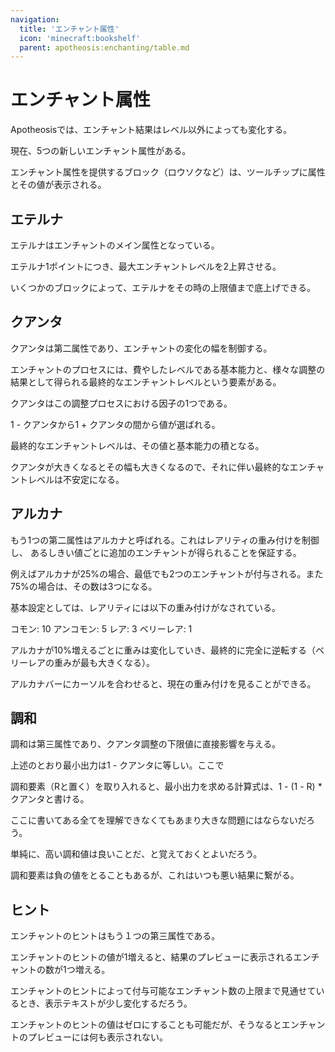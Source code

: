 ```yaml
---
navigation:
  title: 'エンチャント属性'
  icon: 'minecraft:bookshelf'
  parent: apotheosis:enchanting/table.md
---
```


# エンチャント属性

Apotheosisでは、エンチャント結果はレベル以外によっても変化する。

現在、5つの新しいエンチャント属性がある。

エンチャント属性を提供するブロック（ロウソクなど）は、ツールチップに属性とその値が表示される。

## エテルナ

<Color id="green">エテルナ</Color>はエンチャントのメイン属性となっている。

<Color id="green">エテルナ</Color>1ポイントにつき、最大エンチャントレベルを2上昇させる。

いくつかのブロックによって、<Color id="green">エテルナ</Color>をその時の上限値まで底上げできる。

<a name="quanta"></a>

## クアンタ

<Color id="red">クアンタ</Color>は第二属性であり、エンチャントの変化の幅を制御する。

エンチャントのプロセスには、費やしたレベルである<Color id="gold">基本能力</Color>と、様々な調整の結果として得られる<Color id="dark_purple">最終的なエンチャントレベル</Color>という要素がある。

<Color id="red">クアンタ</Color>はこの調整プロセスにおける因子の1つである。

<Color id="dark_red">1 - クアンタ</Color>から<Color id="blue">1 + クアンタ</Color>の間から値が選ばれる。

<Color id="dark_purple">最終的なエンチャントレベル</Color>は、その値と<Color id="gold">基本能力</Color>の積となる。

<Color id="red">クアンタ</Color>が大きくなるとその幅も大きくなるので、それに伴い<Color id="dark_purple">最終的なエンチャントレベル</Color>は不安定になる。

## アルカナ

もう1つの第二属性は<Color id="dark_purple">アルカナ</Color>と呼ばれる。これはレアリティの重み付けを制御し、 あるしきい値ごとに追加のエンチャントが得られることを保証する。

例えば<Color id="dark_purple">アルカナ</Color>が25%の場合、最低でも2つのエンチャントが付与される。また75%の場合は、その数は3つになる。

基本設定としては、レアリティには以下の重み付けがなされている。

コモン: 10
アンコモン: 5
レア: 3
ベリーレア: 1

<Color id="dark_purple">アルカナ</Color>が10%増えるごとに重みは変化していき、最終的に完全に逆転する（ベリーレアの重みが最も大きくなる）。

<Color id="dark_purple">アルカナ</Color>バーにカーソルを合わせると、現在の重み付けを見ることができる。

<a name="rectification"></a>

## 調和

<Color hex="#CCCC33">調和</Color>は第三属性であり、<Color id="red">クアンタ</Color>調整の下限値に直接影響を与える。

上述のとおり<Color id="dark_red">最小出力</Color>は<Color id="dark_red">1 - クアンタ</Color>に等しい。ここで

<Color hex="#CCCC33">調和</Color>要素（Rと置く）を取り入れると、<Color id="dark_red">最小出力</Color>を求める計算式は、<Color id="dark_red">1 - (1 - R) \* クアンタ</Color>と書ける。

ここに書いてある全てを理解できなくてもあまり大きな問題にはならないだろう。

単純に、高い<Color hex="#CCCC33">調和</Color>値は良いことだ、と覚えておくとよいだろう。

<Color hex="#CCCC33">調和</Color>要素は負の値をとることもあるが、これはいつも悪い結果に繋がる。

## ヒント

<Color hex="#00AAAA">エンチャントのヒント</Color>はもう１つの第三属性である。

<Color hex="#00AAAA">エンチャントのヒント</Color>の値が1増えると、結果のプレビューに表示されるエンチャントの数が1つ増える。

<Color hex="#00AAAA">エンチャントのヒント</Color>によって付与可能なエンチャント数の上限まで見通せているとき、表示テキストが少し変化するだろう。

<Color hex="#00AAAA">エンチャントのヒント</Color>の値はゼロにすることも可能だが、そうなるとエンチャントのプレビューには何も表示されない。
